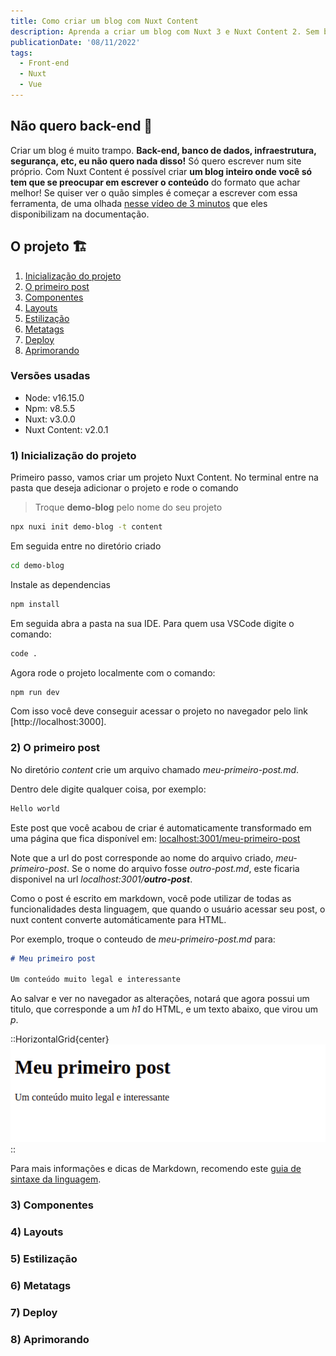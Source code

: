 ```yaml
---
title: Como criar um blog com Nuxt Content
description: Aprenda a criar um blog com Nuxt 3 e Nuxt Content 2. Sem back-end, apenas front-end utilizando o poder e facilidade do nuxt. Se preocupe apenas em escrever o conteúdo.
publicationDate: '08/11/2022'
tags:
  - Front-end
  - Nuxt
  - Vue
---
```


## Não quero back-end 🤢

Criar um blog é muito trampo. **Back-end, banco de dados, infraestrutura, segurança, etc, eu não quero nada disso!**
Só quero escrever num site próprio. Com Nuxt Content é possível criar **um blog inteiro onde você só tem que se preocupar em escrever o conteúdo** do formato
que achar melhor! Se quiser ver o quão simples é começar a escrever com essa ferramenta, de uma olhada
[nesse vídeo de 3 minutos](https://www.youtube.com/watch?v=o9e12WbKrd8) que eles disponibilizam na documentação.

## O projeto 🏗️

1) [Inicialização do projeto](#1-inicialização-do-projeto)
2) [O primeiro post](#2-o-primeiro-post)
3) [Componentes](#3-componentes)
4) [Layouts](#4-layouts)
5) [Estilização](#5-estilização)
6) [Metatags](#6-metatags)
7) [Deploy](#7-deploy)
8) [Aprimorando](#8-aprimorando)

<horizontal-grid :gap="2" center>

  <highlight-link href="https://demo-blog.fabioromeiro.dev" label="Demo" icon="link"></highlight-link>

  <highlight-link href="https://demo-blog.fabioromeiro.dev" label="Código fonte" icon="github"></highlight-link>

</horizontal-grid>

### Versões usadas
- Node: v16.15.0
- Npm: v8.5.5
- Nuxt: v3.0.0
- Nuxt Content: v2.0.1

### 1) Inicialização do projeto

Primeiro passo, vamos criar um projeto Nuxt Content. No terminal entre na pasta que deseja adicionar o projeto e rode o comando

> Troque **demo-blog** pelo nome do seu projeto

```bash
npx nuxi init demo-blog -t content
```

Em seguida entre no diretório criado

```bash
cd demo-blog
```

Instale as dependencias

```bash
npm install
```

Em seguida abra a pasta na sua IDE. Para quem usa VSCode digite o comando:

```bash
code .
```

Agora rode o projeto localmente com o comando:

```bash
npm run dev
```

Com isso você deve conseguir acessar o projeto no navegador pelo link [http://localhost:3000].

### 2) O primeiro post

No diretório *content* crie um arquivo chamado *meu-primeiro-post.md*.

Dentro dele digite qualquer coisa, por exemplo:

```md
Hello world
```

Este post que você acabou de criar é automaticamente transformado em uma página que fica
disponível em: [localhost:3001/meu-primeiro-post](http://localhost:3001/meu-primeiro-post)

Note que a url do post corresponde ao nome do arquivo criado, *meu-primeiro-post*. Se o nome
do arquivo fosse *outro-post.md*, este ficaria disponivel na url *localhost:3001/**outro-post***.

Como o post é escrito em markdown, você pode utilizar de todas as funcionalidades desta linguagem,
que quando o usuário acessar seu post, o nuxt content converte automáticamente para HTML.

Por exemplo, troque o conteudo de *meu-primeiro-post.md* para:

```md
# Meu primeiro post

Um conteúdo muito legal e interessante
```

Ao salvar e ver no navegador as alterações, notará que agora possui um titulo, que corresponde a
um *h1* do HTML, e um texto abaixo, que virou um *p*.

::HorizontalGrid{center}
![Print do primeiro post no Nuxt Content](../../assets/images/posts/como-criar-um-blog-com-nuxt-content/print-1.png)
::

Para mais informações e dicas de Markdown, recomendo este
[guia de sintaxe da linguagem](https://www.markdownguide.org/extended-syntax).


### 3) Componentes

### 4) Layouts

### 5) Estilização

### 6) Metatags

### 7) Deploy

### 8) Aprimorando
